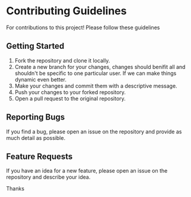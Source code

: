 # Contributing Guidelines

For contributions to this project! Please follow these guidelines 

## Getting Started

1. Fork the repository and clone it locally.
2. Create a new branch for your changes, changes should benifit all and shouldn't be specific to one particular user. If we can make things dynamic even better.
3. Make your changes and commit them with a descriptive message.
4. Push your changes to your forked repository.
5. Open a pull request to the original repository.

## Reporting Bugs

If you find a bug, please open an issue on the repository and provide as much detail as possible.

## Feature Requests

If you have an idea for a new feature, please open an issue on the repository and describe your idea.

Thanks
